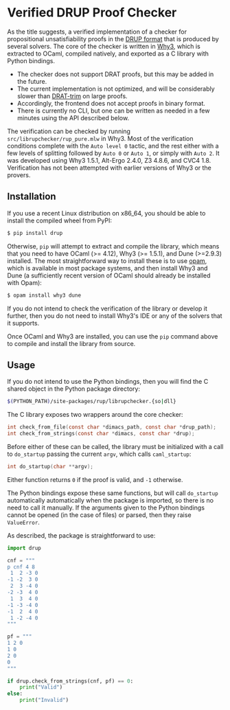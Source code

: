 # Verified DRUP Proof Checker

As the title suggests, a verified implementation of a checker for propositional unsatisfiability proofs in the  [DRUP format](https://satcompetition.github.io/2022/certificates.html) that is produced by several solvers.
The core of the checker is written in [Why3](https://why3.lri.fr/), which is extracted to OCaml, compiled natively, and exported as a C library with Python bindings.

* The checker does not support DRAT proofs, but this may be added in the future.
* The current implementation is not optimized, and will be considerably slower than [DRAT-trim](https://github.com/marijnheule/drat-trim) on large proofs.
* Accordingly, the frontend does not accept proofs in binary format.
* There is currently no CLI, but one can be written as needed in a few minutes using the API described below.

The verification can be checked by running `src/librupchecker/rup_pure.mlw` in Why3. 
Most of the verification conditions complete with the `Auto level 0` tactic, and the rest either with a few levels of splitting followed by `Auto 0` or `Auto 1`, or simply with `Auto 2`.
It was developed using Why3 1.5.1, Alt-Ergo 2.4.0, Z3 4.8.6, and CVC4 1.8.
Verification has not been attempted with earlier versions of Why3 or the provers.

## Installation

If you use a recent Linux distribution on x86_64, you should be able to install the compiled wheel from PyPI:
```bash
$ pip install drup
```
Otherwise, `pip` will attempt to extract and compile the library, which means that you need to have OCaml (>= 4.12), Why3 (>= 1.5.1), and Dune (>=2.9.3) installed.
The most straightforward way to install these is to use [opam](https://opam.ocaml.org/doc/Install.html), which is available in most package systems, and then install Why3 and Dune (a sufficiently recent version of OCaml should already be installed with Opam): 
```bash
$ opam install why3 dune
```
If you do not intend to check the verification of the library or develop it further, then you do not need to install Why3's IDE or any of the solvers that it supports.

Once OCaml and Why3 are installed, you can use the `pip` command above to compile and install the library from source.

## Usage

If you do not intend to use the Python bindings, then you will find the C shared object in the Python package directory:
```bash
$(PYTHON_PATH)/site-packages/rup/librupchecker.{so|dll}
```
The C library exposes two wrappers around the core checker:
```C
int check_from_file(const char *dimacs_path, const char *drup_path);
int check_from_strings(const char *dimacs, const char *drup);
```
Before either of these can be called, the library must be initialized with a call to `do_startup` passing the current `argv`, which calls `caml_startup`:
```C
int do_startup(char **argv);
```
Either function returns `0` if the proof is valid, and `-1` otherwise.

The Python bindings expose these same functions, but will call `do_startup` automatically automatically when the package is imported, so there is no need to call it manually.
If the arguments given to the Python bindings cannot be opened (in the case of files) or parsed, then they raise `ValueError`.

As described, the package is straightforward to use:
```python
import drup

cnf = """
p cnf 4 8
 1  2 -3 0
-1 -2  3 0
 2  3 -4 0
-2 -3  4 0
 1  3  4 0
-1 -3 -4 0
-1  2  4 0
 1 -2 -4 0
"""

pf = """
1 2 0
1 0
2 0
0
"""

if drup.check_from_strings(cnf, pf) == 0:
    print("Valid")
else:
    print("Invalid")
```